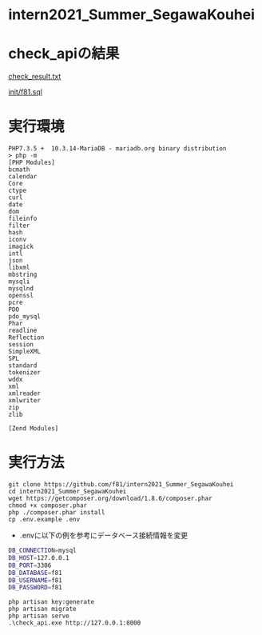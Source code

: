 # intern2021_Summer_SegawaKouhei

# check_apiの結果
[check_result.txt](/check_result.txt)

[init/f81.sql](/init/f81.sql)

# 実行環境
```
PHP7.3.5 +  10.3.14-MariaDB - mariadb.org binary distribution
> php -m
[PHP Modules]
bcmath
calendar
Core
ctype
curl
date
dom
fileinfo
filter
hash
iconv
imagick
intl
json
libxml
mbstring
mysqli
mysqlnd
openssl
pcre
PDO
pdo_mysql
Phar
readline
Reflection
session
SimpleXML
SPL
standard
tokenizer
wddx
xml
xmlreader
xmlwriter
zip
zlib

[Zend Modules]

```

# 実行方法
```
git clone https://github.com/f81/intern2021_Summer_SegawaKouhei
cd intern2021_Summer_SegawaKouhei
wget https://getcomposer.org/download/1.8.6/composer.phar
chmod +x composer.phar
php ./composer.phar install
cp .env.example .env
```

- .envに以下の例を参考にデータベース接続情報を変更
```bash
DB_CONNECTION=mysql
DB_HOST=127.0.0.1
DB_PORT=3306
DB_DATABASE=f81
DB_USERNAME=f81
DB_PASSWORD=f81
```

```
php artisan key:generate
php artisan migrate
php artisan serve
.\check_api.exe http://127.0.0.1:8000
```
